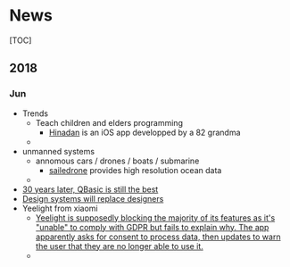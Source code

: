# News

[TOC]

## 2018

### Jun

+ Trends
  + Teach children and elders programming
    + [Hinadan](https://itunes.apple.com/us/app/hinadan/id1199778491?mt=8) is an iOS app developped by a 82 grandma
  + 
+ unmanned systems
  + annomous cars / drones / boats / submarine 
    + [sailedrone](https://www.saildrone.com/) provides high resolution ocean data
  + 
+ [30 years later, QBasic is still the best](http://www.nicolasbize.com/blog/30-years-later-qbasic-is-still-the-best/)
+ [Design systems will replace designers](https://www.designsystems.com/stories/will-design-systems-replace-designers/)
+ Yeelight from xiaomi
  + [Yeelight is supposedly blocking the majority of its features as it's "unable" to comply with GDPR but fails to explain why. The app apparently asks for consent to process data, then updates to warn the user that they are no longer able to use it.](https://gdprhallofshame.com/7-sorry-your-light-bulbs-and-gdpr-dont-work/)
  + 